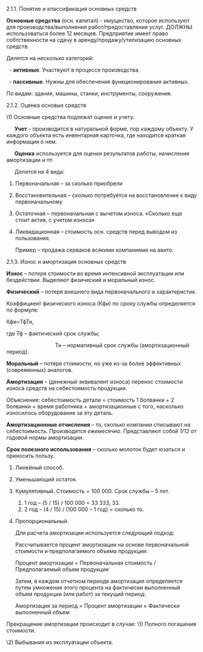 ﻿2\.1.1. Понятие и классификация основных средств

**Основные средства** (осн. капитал) -  имущество, которое используют для производства/выполнения работ/предоставления услуг. ДОЛЖНЫ использоваться более 12 месяцев. Предприятие имеет право собтственности на сдачу в аренду/продажу/утилизацию основных средств.

Делятся на несколько категорий: 

` `- **активные**. Участвуют в процессе производства.

` `- **пассивные**. Нужны для обеспечения функционирования активных.

По видам: здания, машины, станки, инструменты, сооружения.

2\.1.2. Оценка основых средств

\1) Основные средства подлежат оценке и учету\. 

`	`**Учет** – производится в натуральной форме, пор каждому объекту. У каждого объекта есть инвентарная карточка, где находится краткая информация о нем.

`	`**Оценка** используется для оценки результатов работы, начисления амортизации и тп

`	`Делится на 4 вида:

1) Первоначальная – за сколько приобрели
1) Восстановительная – сколько потребуется на восстановление к виду первоначальному
1) Остаточная – первоначальная с вычетом износа. «Сколько еще стоит актив, с учетом износа»
1) Ликвидационная – стоимость осн. средств перед выводом из пользования. 

   Пример – продажа серваков всякими компаниями на авито.

2\.1.3. Износ и амортизация основных средств

**Износ** – потеря стоимости во время интенсивной эксплуатации или бездействии. Выделяют физический и моральный износ.

**Физический** – потеря внешнего вида первоначального и характеристик. 

Коэффициент физического износа (Кфи) по сроку службы определяется по формуле:

Кфи=ТфТн,

где Тф – фактический срок службы;

`       	       `Тн – нормативный срок службы (амортизационный период).

**Моральный** – потеря стоимости, но уже из-за более эффективных (современных) аналогов.

**Амортизация** – (денежный эквивалент износа) перенос стоимости износа средств на себестоимость продукции. 

Объяснение: себестоимость детали = стоимость 1 болванки + 2 болванки + время работника + амортизационные с того, насколько износилось оборудование за эту деталь.

**Амортизационные отчисления** – то, сколько компании списывают на себестоимость. Производятся *ежемесячно*. Представляют собой *1/12 от годовой нормы* амортизации. 

**Срок полезного использования** – сколько молоток будет юзаться и приносить пользу.

1) Линейный способ. 
1) Уменьшающий остаток.
1) Кумулятивный. Стоимость = 100 000. Срок службы – 5 лет. 
   1. 1 год – (5 / 15) / 100 000 = 33 333, 33.
   1. 2 год – (4 / 15) / (100 000 – 1 год) = сколько то.
1) Пропорциональный. 

   Для расчета амортизации используется следующий подход:

   Рассчитывается процент амортизации на основе первоначальной стоимости и предполагаемого объема продукции:

   Процент амортизации = Первоначальная стоимость / Предполагаемый объем продукции

   Затем, в каждом отчетном периоде амортизация определяется путем умножения этого процента на фактически выполненный объем продукции (или работ) за текущий период:

   Амортизация за период = Процент амортизации × Фактически выполненный объем

Прекращение амортизации происходит в случае:
\1) Полного погашения стоимости\.

\2) Выбывания из эксплуатации объекта\. 
